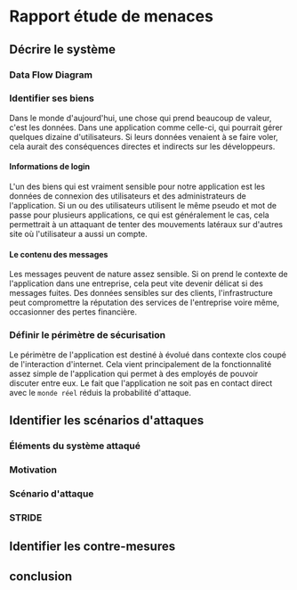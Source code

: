 # Rapport étude de menaces

## Décrire le système 

### Data Flow Diagram

### Identifier ses biens 

Dans le monde d'aujourd'hui, une chose qui prend beaucoup de valeur, c'est les données. Dans une application comme celle-ci, qui pourrait gérer quelques dizaine d'utilisateurs. Si leurs données venaient à se faire voler, cela aurait des conséquences directes et indirects sur les développeurs. 

#### Informations de login 

L'un des biens qui est vraiment sensible pour notre application est les données de connexion  des utilisateurs et des administrateurs de l'application. Si un ou des utilisateurs utilisent le même pseudo et mot de passe pour plusieurs applications, ce qui est généralement le cas, cela permettrait à un attaquant de tenter des mouvements latéraux sur d'autres site où l'utilisateur a aussi un compte.

#### Le contenu des messages

Les messages peuvent de nature assez sensible. Si on prend le contexte de l'application dans une entreprise, cela peut vite devenir délicat si des messages fuites. Des données sensibles sur des clients, l'infrastructure peut compromettre la réputation des services de l'entreprise voire même, occasionner des pertes financière. 

### Définir le périmètre de sécurisation

Le périmètre de l'application est destiné à évolué dans contexte clos coupé de l'interaction d'internet. Cela vient principalement de la fonctionnalité assez simple de l'application qui permet à des employés de pouvoir discuter entre eux. Le fait que l'application ne soit pas en contact direct avec le `monde réel` réduis la probabilité d'attaque. 

## Identifier les scénarios d'attaques



### Éléments du système attaqué

### Motivation

### Scénario d'attaque

### STRIDE

## Identifier les contre-mesures

## conclusion
